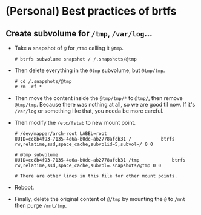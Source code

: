# (Personal) Best practices of brtfs

## Create subvolume for `/tmp`, `/var/log`...

- Take a snapshot of `@` for `/tmp` calling it `@tmp`.

	  # btrfs subvolume snapshot / /.snapshots/@tmp

- Then delete everything in the `@tmp` subvolume, but `@tmp/tmp`.

	  # cd /.snapshots/@tmp
	  # rm -rf *

- Then move the content inside the `@tmp/tmp/*` to `@tmp/`, then remove `@tmp/tmp`. Because there was nothing at all, so we are good til now. If it's `/var/log` or something like that, you needa be more careful.

- Then modify the `/etc/fstab` to new mount point.

	  # /dev/mapper/arch-root LABEL=root
	  UUID=cc8b4f93-7135-4e6a-b0dc-ab2778afcb31	/         	btrfs     	rw,relatime,ssd,space_cache,subvolid=5,subvol=/	0 0

	  # @tmp subvolume
	  UUID=cc8b4f93-7135-4e6a-b0dc-ab2778afcb31	/tmp         	btrfs     	rw,relatime,ssd,space_cache,subvol=.snapshots/@tmp 0 0

	  # There are other lines in this file for other mount points.

- Reboot.
- Finally, delete the original content of `@/tmp` by mounting the `@` to `/mnt` then purge `/mnt/tmp`.

